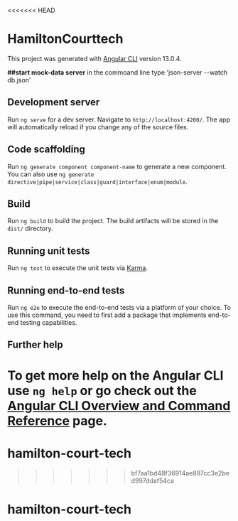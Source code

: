 <<<<<<< HEAD
# HamiltonCourttech

This project was generated with [Angular CLI](https://github.com/angular/angular-cli) version 13.0.4.

**##start mock-data server**
in the commoand line type 'json-server --watch db.json'

## Development server

Run `ng serve` for a dev server. Navigate to `http://localhost:4200/`. The app will automatically reload if you change any of the source files.

## Code scaffolding

Run `ng generate component component-name` to generate a new component. You can also use `ng generate directive|pipe|service|class|guard|interface|enum|module`.

## Build

Run `ng build` to build the project. The build artifacts will be stored in the `dist/` directory.

## Running unit tests

Run `ng test` to execute the unit tests via [Karma](https://karma-runner.github.io).

## Running end-to-end tests

Run `ng e2e` to execute the end-to-end tests via a platform of your choice. To use this command, you need to first add a package that implements end-to-end testing capabilities.

## Further help

To get more help on the Angular CLI use `ng help` or go check out the [Angular CLI Overview and Command Reference](https://angular.io/cli) page.
=======
# hamilton-court-tech
>>>>>>> bf7aa1bd48f36914ae897cc3e2bed997ddaf54ca
# hamilton-court-tech
